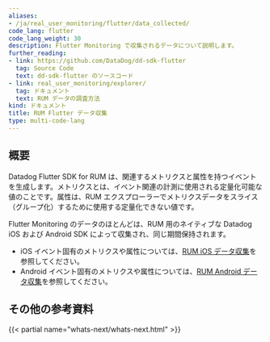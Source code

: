 ```yaml
---
aliases:
- /ja/real_user_monitoring/flutter/data_collected/
code_lang: flutter
code_lang_weight: 30
description: Flutter Monitoring で収集されるデータについて説明します。
further_reading:
- link: https://github.com/DataDog/dd-sdk-flutter
  tag: Source Code
  text: dd-sdk-flutter のソースコード
- link: real_user_monitoring/explorer/
  tag: ドキュメント
  text: RUM データの調査方法
kind: ドキュメント
title: RUM Flutter データ収集
type: multi-code-lang
---
```

## 概要

Datadog Flutter SDK for RUM は、関連するメトリクスと属性を持つイベントを生成します。メトリクスとは、イベント関連の計測に使用される定量化可能な値のことです。属性は、RUM エクスプローラーでメトリクスデータをスライス（グループ化）するために使用する定量化できない値です。

Flutter Monitoring のデータのほとんどは、RUM 用のネイティブな Datadog iOS および Android SDK によって収集され、同じ期間保持されます。

* iOS イベント固有のメトリクスや属性については、[RUM iOS データ収集][1]を参照してください。
* Android イベント固有のメトリクスや属性については、[RUM Android データ収集][2]を参照してください。

## その他の参考資料

{{< partial name="whats-next/whats-next.html" >}}

[1]: /ja/real_user_monitoring/ios/data_collected/#event-specific-metrics-and-attributes
[2]: /ja/real_user_monitoring/android/data_collected/#event-specific-metrics-and-attributes